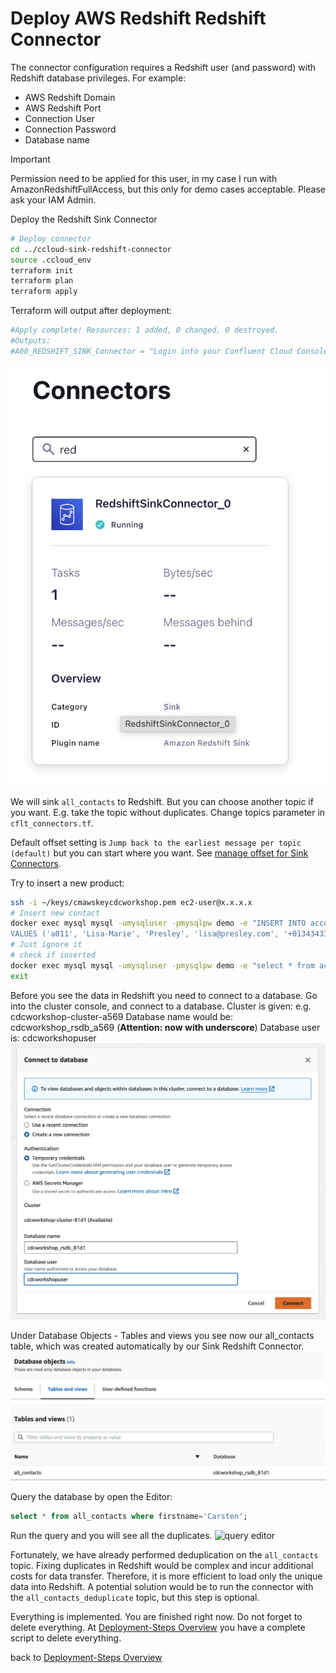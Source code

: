 # Deploy AWS Redshift Redshift Connector

The connector configuration requires a Redshift user (and password) with Redshift database privileges. For example:

* AWS Redshift Domain
* AWS Redshift Port
* Connection User
* Connection Password
* Database name

> [!IMPORTANT]
> Permission need to be applied for this user, in my case I run with AmazonRedshiftFullAccess, but this only for demo cases acceptable. Please ask your IAM Admin.

Deploy the Redshift Sink Connector

```bash
# Deploy connector
cd ../ccloud-sink-redshift-connector
source .ccloud_env
terraform init
terraform plan
terraform apply
```

Terraform will output after deployment:

```bash
#Apply complete! Resources: 1 added, 0 changed, 0 destroyed.
#Outputs:
#A00_REDSHIFT_SINK_Connector = "Login into your Confluent Cloud Console and check in your cluster if Redshift Sink Connector is running"
```

![Redshift Sink connector is running](img/redshiftconnector.png)

We will sink `all_contacts` to Redshift. But you can choose another topic if you want. E.g. take the topic without duplicates. Change topics parameter in `cflt_connectors.tf`.

Default offset setting is `Jump back to the earliest message per topic (default)` but you can start where you want. See [manage offset for Sink Connectors](https://docs.confluent.io/cloud/current/connectors/offsets.html?ajs_aid=5ed44563-a71c-44cb-86d1-9ea6632b3d06&ajs_uid=55951#custom-offsets-sink-proc).

Try to insert a new product:
```bash
ssh -i ~/keys/cmawskeycdcworkshop.pem ec2-user@x.x.x.x
# Insert new contact
docker exec mysql mysql -umysqluser -pmysqlpw demo -e "INSERT INTO accounts (account_id, first_name, last_name, email, phone, address, country)
VALUES ('a011', 'Lisa-Marie', 'Presley', 'lisa@presley.com', '+01343433', 'New York', 'USA');"
# Just ignore it
# check if inserted
docker exec mysql mysql -umysqluser -pmysqlpw demo -e "select * from accounts;"
exit
```

Before you see the data in Redshift you need to connect to a database. Go into the cluster console, and connect to a database.
Cluster is given: e.g.  cdcworkshop-cluster-a569
Database name would be: cdcworkshop_rsdb_a569 (**Attention: now with underscore**)
Database user is:       cdcworkshopuser
![connect to database](img/connect2redshift.png)

Under Database Objects - Tables and views you see now our all_contacts table, which was created automatically by our Sink Redshift Connector.
![table all_contacts](img/all_contacts_redshift.png)

Query the database by open the Editor:

```sql
select * from all_contacts where firstname='Carsten';
````

Run the query and you will see all the duplicates.
![query editor](img/open_query_editor.png)

Fortunately, we have already performed deduplication on the `all_contacts` topic. Fixing duplicates in Redshift would be complex and incur additional costs for data transfer. Therefore, it is more efficient to load only the unique data into Redshift. A potential solution would be to run the connector with the `all_contacts_deduplicate` topic, but this step is optional.

Everything is implemented. You are finished right now. Do not forget to delete everything. At [Deployment-Steps Overview](../README.md#destroy-deployment-cloud-services-for-hands-on) you have a complete script to delete everything.

back to [Deployment-Steps Overview](../README.md)
